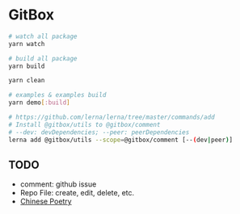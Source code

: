 # GitBox

```bash
# watch all package
yarn watch

# build all package
yarn build

yarn clean

# examples & examples build
yarn demo[:build]

# https://github.com/lerna/lerna/tree/master/commands/add
# Install @gitbox/utils to @gitbox/comment
# --dev: devDependencies; --peer: peerDependencies
lerna add @gitbox/utils --scope=@gitbox/comment [--(dev|peer)]
```

## TODO

* comment: github issue
* Repo File: create, edit, delete, etc.
* [Chinese Poetry](https://github.com/chinese-poetry/chinese-poetry)


<!-- "classnames": "^2.2.6", -->